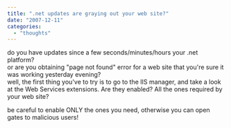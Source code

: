 ```yaml
---
title: ".net updates are graying out your web site?"
date: "2007-12-11"
categories: 
  - "thoughts"
---
```


do you have updates since a few seconds/minutes/hours your .net platform?  
or are you obtaining "page not found" error for a web site that you're sure it was working yesterday evening?  
well, the first thing you've to try is to go to the IIS manager, and take a look at the Web Services extensions. Are they enabled? All the ones required by your web site?  
  
be careful to enable ONLY the ones you need, otherwise you can open gates to malicious users!
